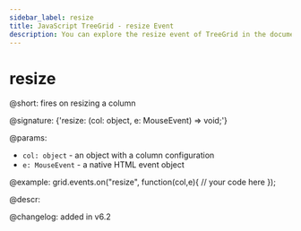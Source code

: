 ```yaml
---
sidebar_label: resize
title: JavaScript TreeGrid - resize Event 
description: You can explore the resize event of TreeGrid in the documentation of the DHTMLX JavaScript UI library. Browse developer guides and API reference, try out code examples and live demos, and download a free 30-day evaluation version of DHTMLX Suite.
---
```


# resize

@short: fires on resizing a column

@signature: {'resize: (col: object, e: MouseEvent) => void;'}

@params:
- `col: object` - an object with a column configuration
- `e: MouseEvent` - a native HTML event object

@example:
grid.events.on("resize", function(col,e){
    // your code here
});

@descr:

@changelog:
added in v6.2
